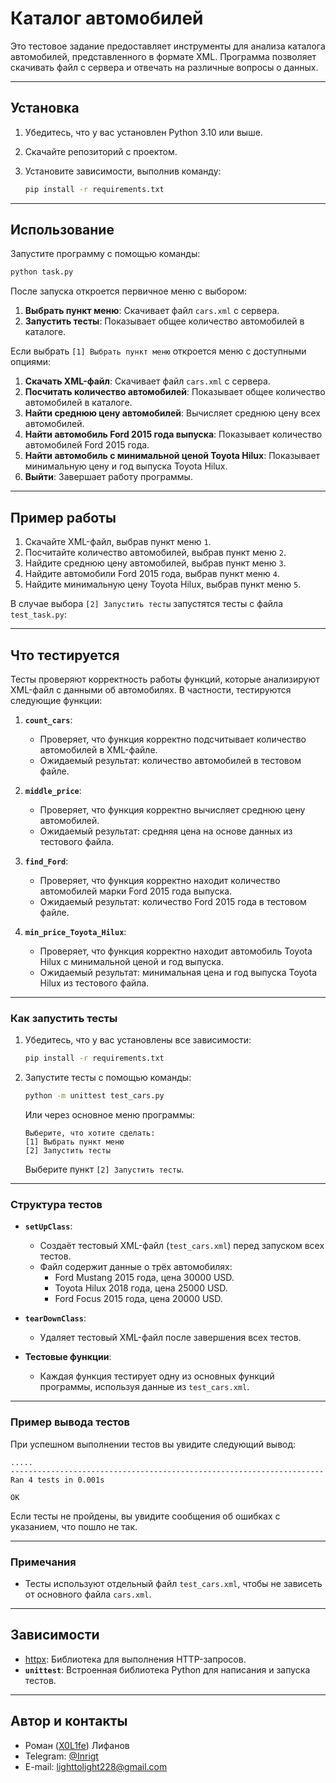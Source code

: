 # Каталог автомобилей

Это тестовое задание предоставляет инструменты для анализа каталога автомобилей, представленного в формате XML. Программа позволяет скачивать файл с сервера и отвечать на различные вопросы о данных.

---

## Установка

1. Убедитесь, что у вас установлен Python 3.10 или выше.
2. Скачайте репозиторий с проектом.
3. Установите зависимости, выполнив команду:

   ```bash
   pip install -r requirements.txt
   ```
---
## Использование

Запустите программу с помощью команды:

```bash
python task.py
```

После запуска откроется первичное меню с выбором:

1. **Выбрать пункт меню**: Скачивает файл `cars.xml` с сервера.
2. **Запустить тесты**: Показывает общее количество автомобилей в каталоге.

Если выбрать `[1] Выбрать пункт меню` откроется меню с доступными опциями:

1. **Скачать XML-файл**: Скачивает файл `cars.xml` с сервера.
2. **Посчитать количество автомобилей**: Показывает общее количество автомобилей в каталоге.
3. **Найти среднюю цену автомобилей**: Вычисляет среднюю цену всех автомобилей.
4. **Найти автомобиль Ford 2015 года выпуска**: Показывает количество автомобилей Ford 2015 года.
5. **Найти автомобиль с минимальной ценой Toyota Hilux**: Показывает минимальную цену и год выпуска Toyota Hilux.
6. **Выйти**: Завершает работу программы.

---

## Пример работы

1. Скачайте XML-файл, выбрав пункт меню `1`.
2. Посчитайте количество автомобилей, выбрав пункт меню `2`.
3. Найдите среднюю цену автомобилей, выбрав пункт меню `3`.
4. Найдите автомобили Ford 2015 года, выбрав пункт меню `4`.
5. Найдите минимальную цену Toyota Hilux, выбрав пункт меню `5`.

В случае выбора `[2] Запустить тесты` запустятся тесты с файла `test_task.py`:

---

## **Что тестируется**

Тесты проверяют корректность работы функций, которые анализируют XML-файл с данными об автомобилях. В частности, тестируются следующие функции:

1. **`count_cars`**:
   - Проверяет, что функция корректно подсчитывает количество автомобилей в XML-файле.
   - Ожидаемый результат: количество автомобилей в тестовом файле.

2. **`middle_price`**:
   - Проверяет, что функция корректно вычисляет среднюю цену автомобилей.
   - Ожидаемый результат: средняя цена на основе данных из тестового файла.

3. **`find_Ford`**:
   - Проверяет, что функция корректно находит количество автомобилей марки Ford 2015 года выпуска.
   - Ожидаемый результат: количество Ford 2015 года в тестовом файле.

4. **`min_price_Toyota_Hilux`**:
   - Проверяет, что функция корректно находит автомобиль Toyota Hilux с минимальной ценой и год выпуска.
   - Ожидаемый результат: минимальная цена и год выпуска Toyota Hilux из тестового файла.

---

### **Как запустить тесты**

1. Убедитесь, что у вас установлены все зависимости:
   ```bash
   pip install -r requirements.txt
   ```

2. Запустите тесты с помощью команды:
   ```bash
   python -m unittest test_cars.py
   ```

   Или через основное меню программы:
   ```
   Выберите, что хотите сделать:
   [1] Выбрать пункт меню
   [2] Запустить тесты
   ```

   Выберите пункт `[2] Запустить тесты`.

---

### **Структура тестов**

- **`setUpClass`**:
  - Создаёт тестовый XML-файл (`test_cars.xml`) перед запуском всех тестов.
  - Файл содержит данные о трёх автомобилях:
    - Ford Mustang 2015 года, цена 30000 USD.
    - Toyota Hilux 2018 года, цена 25000 USD.
    - Ford Focus 2015 года, цена 20000 USD.

- **`tearDownClass`**:
  - Удаляет тестовый XML-файл после завершения всех тестов.

- **Тестовые функции**:
  - Каждая функция тестирует одну из основных функций программы, используя данные из `test_cars.xml`.

---

### **Пример вывода тестов**

При успешном выполнении тестов вы увидите следующий вывод:

```
.....
----------------------------------------------------------------------
Ran 4 tests in 0.001s

OK
```

Если тесты не пройдены, вы увидите сообщения об ошибках с указанием, что пошло не так.

---

### **Примечания**

- Тесты используют отдельный файл `test_cars.xml`, чтобы не зависеть от основного файла `cars.xml`.

---

## Зависимости

- [httpx](https://www.python-httpx.org/): Библиотека для выполнения HTTP-запросов.
- **`unittest`**: Встроенная библиотека Python для написания и запуска тестов.

---

## Автор и контакты

- Роман ([X0L1fe](https://github.com/X0L1fe)) Лифанов
- Telegram: [@Inrigt](t.me/Inrigt)
- E-mail: [lighttolight228@gmail.com](mailto:lighttolight228@gmail)